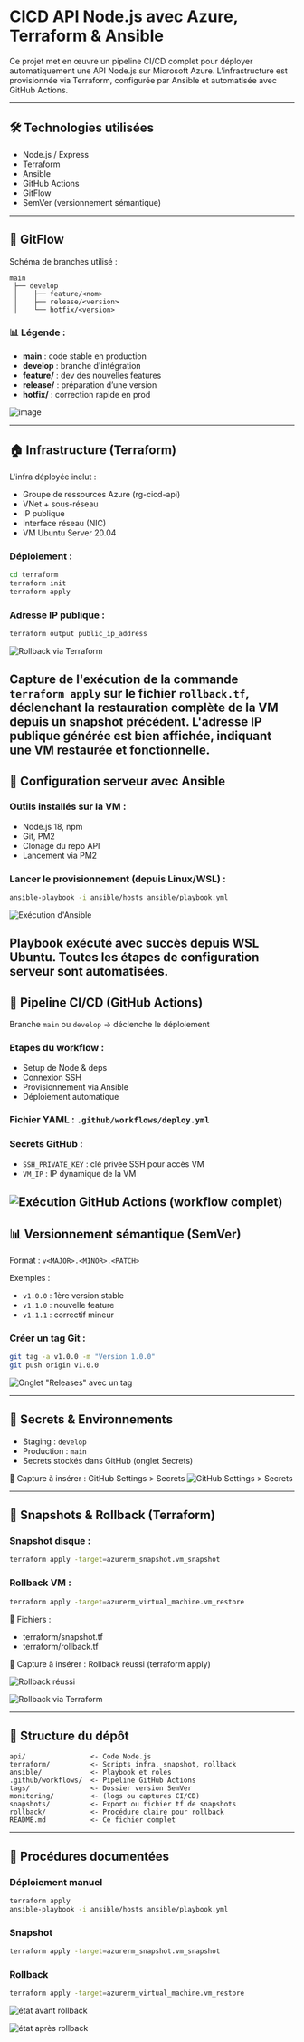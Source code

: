 # CICD API Node.js avec Azure, Terraform & Ansible

Ce projet met en œuvre un pipeline CI/CD complet pour déployer automatiquement une API Node.js sur Microsoft Azure. L’infrastructure est provisionnée via Terraform, configurée par Ansible et automatisée avec GitHub Actions.

---

## 🛠️ Technologies utilisées

* Node.js / Express
* Terraform
* Ansible
* GitHub Actions
* GitFlow
* SemVer (versionnement sémantique)

---

## 🌳 GitFlow

Schéma de branches utilisé :

```
main
 ├── develop
 │    ├── feature/<nom>
 │    ├── release/<version>
 │    └── hotfix/<version>
```

### 📊 Légende :

* **main** : code stable en production
* **develop** : branche d'intégration
* **feature/** : dev des nouvelles features
* **release/** : préparation d’une version
* **hotfix/** : correction rapide en prod

![image](https://github.com/user-attachments/assets/0c3bfce1-ecb8-429e-96dc-5f656b72cc62)


---

## 🏠 Infrastructure (Terraform)

L'infra déployée inclut :

* Groupe de ressources Azure (rg-cicd-api)
* VNet + sous-réseau
* IP publique
* Interface réseau (NIC)
* VM Ubuntu Server 20.04

### Déploiement :

```bash
cd terraform
terraform init
terraform apply
```

### Adresse IP publique :

```bash
terraform output public_ip_address

```

![Rollback via Terraform](https://github.com/user-attachments/assets/4460c33e-bb68-47ce-8d17-73a48366209d)

Capture de l'exécution de la commande `terraform apply` sur le fichier `rollback.tf`, déclenchant la restauration complète de la VM depuis un snapshot précédent. L'adresse IP publique générée est bien affichée, indiquant une VM restaurée et fonctionnelle.
---

## 🔧 Configuration serveur avec Ansible

### Outils installés sur la VM :

* Node.js 18, npm
* Git, PM2
* Clonage du repo API
* Lancement via PM2

### Lancer le provisionnement (depuis Linux/WSL) :

```bash
ansible-playbook -i ansible/hosts ansible/playbook.yml
```

![Exécution d'Ansible](https://github.com/user-attachments/assets/20f41b3b-8f08-4951-b993-f49cf5d76d75)

Playbook exécuté avec succès depuis WSL Ubuntu. Toutes les étapes de configuration serveur sont automatisées.
---

## 🚀 Pipeline CI/CD (GitHub Actions)

Branche `main` ou `develop` → déclenche le déploiement

### Etapes du workflow :

* Setup de Node & deps
* Connexion SSH
* Provisionnement via Ansible
* Déploiement automatique

### Fichier YAML : `.github/workflows/deploy.yml`

### Secrets GitHub :

* `SSH_PRIVATE_KEY` : clé privée SSH pour accès VM
* `VM_IP` : IP dynamique de la VM

![Exécution GitHub Actions (workflow complet)](https://github.com/user-attachments/assets/326cc4ec-2c2b-487e-80ee-5509477910b7)
---

## 📊 Versionnement sémantique (SemVer)

Format : `v<MAJOR>.<MINOR>.<PATCH>`

Exemples :

* `v1.0.0` : 1ère version stable
* `v1.1.0` : nouvelle feature
* `v1.1.1` : correctif mineur

### Créer un tag Git :

```bash
git tag -a v1.0.0 -m "Version 1.0.0"
git push origin v1.0.0
```
![Onglet "Releases" avec un tag](https://github.com/user-attachments/assets/61b7cae3-5b72-4b85-99a2-89a76bf97e8a)

---

## 🔐 Secrets & Environnements

* Staging : `develop`
* Production : `main`
* Secrets stockés dans GitHub (onglet Secrets)

📸 Capture à insérer : GitHub Settings > Secrets
![ GitHub Settings > Secrets](https://github.com/user-attachments/assets/d0397c72-a83e-4ebc-ab8d-5b5c7ca5501d)

---

## 💾 Snapshots & Rollback (Terraform)

### Snapshot disque :

```bash
terraform apply -target=azurerm_snapshot.vm_snapshot
```

### Rollback VM :

```bash
terraform apply -target=azurerm_virtual_machine.vm_restore
```

📂 Fichiers :

* terraform/snapshot.tf
* terraform/rollback.tf

📸 Capture à insérer : Rollback réussi (terraform apply)

![Rollback réussi](https://github.com/user-attachments/assets/559a1be4-927a-4672-ac3f-ddc41bd4983a)

![Rollback via Terraform](https://github.com/user-attachments/assets/4460c33e-bb68-47ce-8d17-73a48366209d)

---

## 📁 Structure du dépôt

```
api/                <- Code Node.js
terraform/          <- Scripts infra, snapshot, rollback
ansible/            <- Playbook et roles
.github/workflows/  <- Pipeline GitHub Actions
tags/               <- Dossier version SemVer
monitoring/         <- (logs ou captures CI/CD)
snapshots/          <- Export ou fichier tf de snapshots
rollback/           <- Procédure claire pour rollback
README.md           <- Ce fichier complet
```

---

## 📄 Procédures documentées

### Déploiement manuel

```bash
terraform apply
ansible-playbook -i ansible/hosts ansible/playbook.yml
```

### Snapshot

```bash
terraform apply -target=azurerm_snapshot.vm_snapshot
```

### Rollback

```bash
terraform apply -target=azurerm_virtual_machine.vm_restore
```

![état avant rollback](https://github.com/user-attachments/assets/df7bdfc4-1413-4879-9154-f3901264d407)

![état après rollback](https://github.com/user-attachments/assets/26d227d1-fe06-4023-ab98-dedea3e0f14f)

